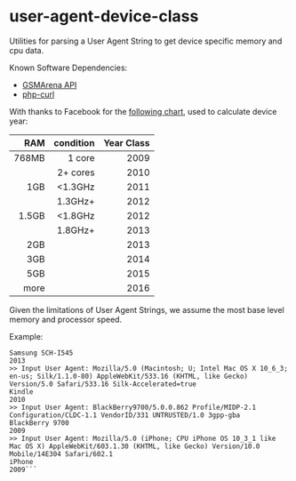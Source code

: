# user-agent-device-class
Utilities for parsing a User Agent String to get device specific memory and cpu data.

Known Software Dependencies:
- [GSMArena API](https://github.com/ramtin2025/gsmarena-API)
- [php-curl](http://php.net/manual/en/book.curl.php)

With thanks to Facebook for the [following chart](https://github.com/facebook/device-year-class/blob/master/README.md), used to calculate device year:

| RAM | condition | Year Class |
|----:|----------:|-----------:|
|768MB| 1 core    | 2009 |
|     | 2+ cores  | 2010 |
|  1GB| <1.3GHz   | 2011 |
|     | 1.3GHz+   | 2012 |
|1.5GB| <1.8GHz   | 2012 |
|     | 1.8GHz+   | 2013 |
|  2GB|           | 2013 |
|  3GB|           | 2014 |
|  5GB|           | 2015 |
| more|           | 2016 |

Given the limitations of User Agent Strings, we assume the most base level memory and processor speed.

Example:
```>> Input User Agent: Mozilla/5.0 (Linux; Android 4.3; en-us; SAMSUNG SCH-I545 Build/JSS15J) AppleWebKit/537.36 (KHTML, like Gecko) Version/1.5 Chrome/28.0.1500.94 Mobile Safari/537.36
Samsung SCH-I545
2013
>> Input User Agent: Mozilla/5.0 (Macintosh; U; Intel Mac OS X 10_6_3; en-us; Silk/1.1.0-80) AppleWebKit/533.16 (KHTML, like Gecko) Version/5.0 Safari/533.16 Silk-Accelerated=true
Kindle
2010
>> Input User Agent: BlackBerry9700/5.0.0.862 Profile/MIDP-2.1 Configuration/CLDC-1.1 VendorID/331 UNTRUSTED/1.0 3gpp-gba
BlackBerry 9700
2009
>> Input User Agent: Mozilla/5.0 (iPhone; CPU iPhone OS 10_3_1 like Mac OS X) AppleWebKit/603.1.30 (KHTML, like Gecko) Version/10.0 Mobile/14E304 Safari/602.1
iPhone
2009```
